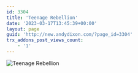 ```yaml
---
id: 3304
title: 'Teenage Rebellion'
date: '2023-03-17T13:45:39+00:00'
layout: page
guid: 'http://new.andydixon.com/?page_id=3304'
trx_addons_post_views_count:
    - '1'
---
```


![Teenage Rebellion](https://i0.wp.com/assets.g8x2.ldn.idrivee2-23.com/posters/Teenage%20Rebellion%2001.jpg?w=1200&ssl=1 "Teenage Rebellion")